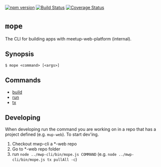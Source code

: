 [![npm version](https://badge.fury.io/js/mwp-cli.svg)](https://badge.fury.io/js/mwp-cli)
[![Build Status](https://travis-ci.org/meetup/mwp-cli.svg?branch=master)](https://travis-ci.org/meetup/mwp-cli)
[![Coverage Status](https://coveralls.io/repos/github/meetup/mwp-cli/badge.svg?branch=master)](https://coveralls.io/github/meetup/mwp-cli?branch=master)

# `mope`

The CLI for building apps with meetup-web-platform (internal).

## Synopsis

```
$ mope <command> [<args>]
```

## Commands

- [build](docs/build.md)
- [run](docs/run.md)
- [tx](docs/tx.md)


## Developing
When developing run the command you are working on in a repo that has a project defined (e.g. `mup-web`). 
To start dev'ing.
1. Checkout mwp-cli a *-web repo
2. Go to *-web repo folder
3. run `node ../mwp-cli/bin/mope.js COMMAND` (e.g. `node ../mwp-cli/bin/mope.js tx pullAll -c`)
